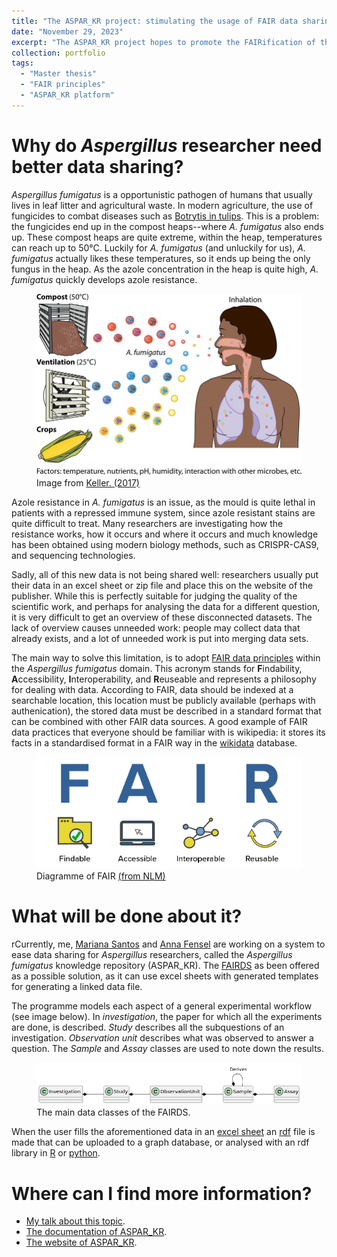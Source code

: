 ```yaml
---
title: "The ASPAR_KR project: stimulating the usage of FAIR data sharing in the lifesciences"
date: "November 29, 2023"
excerpt: "The ASPAR_KR project hopes to promote the FAIRification of the Aspergillus field"
collection: portfolio
tags: 
  - "Master thesis"
  - "FAIR principles"
  - "ASPAR_KR platform"
---
```


# Why  do *Aspergillus* researcher need better data sharing?

*Aspergillus fumigatus* is a opportunistic pathogen of humans that usually lives in leaf litter and agricultural waste. In modern agriculture, the use of fungicides to combat diseases such as [Botrytis in tulips](https://www.theatlantic.com/science/archive/2018/11/when-tulips-kill/574489/). This is a problem: the fungicides end up in the compost heaps--where *A. fumigatus* also ends up. These compost heaps are quite extreme, within the heap, temperatures can reach up to 50°C. Luckily for *A. fumigatus* (and unluckily for us), *A. fumigatus* actually likes these temperatures, so it ends up being the only fungus in the heap.  As the azole concentration in the heap is quite high, *A. fumigatus* quickly develops azole resistance.

<figure>
<img src='/images/aspar-Aspergillus-fumigatus-thrives-in-numerous-environmental-niches-Spores-from-diverse.jpeg' alt="Spread and effects of A. fumigatus.">
<figcaption> Image from <a href="https://journals.asm.org/doi/10.1128/mbio.00135-17">Keller. (2017)</a> </figcaption>
</figure> 

Azole resistance in *A. fumigatus* is an issue, as the mould is quite lethal in patients with a repressed immune system, since azole resistant stains are quite difficult to treat. Many researchers are investigating how the resistance works, how it occurs and where it occurs and much knowledge has been obtained using modern biology methods, such as CRISPR-CAS9, and sequencing technologies. 

Sadly, all of this new data is not being shared well: researchers usually put their data in an excel sheet or zip file and place this on the website of the publisher. While this is perfectly suitable for judging the quality of the scientific work, and perhaps for analysing the data for a different question, it is very difficult to get an overview of these disconnected datasets. The lack of overview causes unneeded work: people may collect data that already exists, and a lot of unneeded work is put into merging data sets.

The main way to solve this limitation, is to adopt [FAIR data principles](https://www.go-fair.org/fair-principles/) within the *Aspergillus fumigatus* domain. This acronym stands for  **F**indability, **A**ccessibility, **I**nteroperability, and **R**euseable and represents a philosophy for dealing with data. According to FAIR, data should be indexed at a searchable location, this location must be publicly available (perhaps with authenication), the stored data must be described in a standard format that can be combined with other FAIR data sources. A good example of FAIR data practices that everyone should be familiar with is wikipedia: it stores its facts in a standardised format in a FAIR way in the [wikidata](https://query.wikidata.org/) database. 

<figure>
<img src='/images/aspar-fair.png' alt="The 5 star model for FAIR data quality">
<figcaption> Diagramme of FAIR <a href="https://www.nlm.nih.gov/oet/ed/cde/tutorial/02-200.html">(from NLM)</a> </figcaption>
</figure> 



<!-- 

<figure>
<img src='/images/aspar-5-star_deployment_scheme_for_Open_Data.png' alt="The 5 star model for FAIR data quality">
<figcaption> The 5 star model of FAIR data quality, devised by<a href="https://5stardata.info/en/">Sir Tim Berners-Lee</a> </figcaption>
</figure> 

-->

# What will be done about it?

rCurrently, me, [Mariana Santos](https://www.linkedin.com/in/marianasilva9/) and [Anna Fensel](https://sites.google.com/site/annafensel/) are working on a system to ease data sharing for *Aspergillus* researchers, called the *Aspergillus fumigatus* knowledge repository (ASPAR_KR). The [FAIRDS](https://fairds.fairbydesign.nl/)  as been offered as a possible solution, as it can use excel sheets with generated templates for generating a linked data file. 

The programme models each aspect of a general experimental workflow (see image below). In *investigation*, the paper for which all the experiments are done, is described. *Study* describes all the subquestions of an investigation. *Observation unit* describes what was observed to answer a question. The *Sample* and *Assay* classes are used to note down the results.

<figure>
<img src='/images/aspar-main-classes.png' alt="The main data classes of the FAIRDS.">
<figcaption> The main data classes of the FAIRDS. </figcaption>
</figure> 

When the user fills the aforementioned data in an [excel sheet](https://docs.google.com/spreadsheets/d/1ilkm_1ZYc3tN-mLB-UQDwIQiUL4QqRdC/edit?usp=sharing&ouid=106029892893667737101&rtpof=true&sd=true) an [rdf](https://en.wikipedia.org/wiki/Resource_Description_Framework) file is made that can be uploaded to a graph database, or analysed with an rdf library in [R](https://cran.r-project.org/web/packages/rdflib/index.html) or [python](https://rdflib.readthedocs.io/en/stable/).



# Where can I find more information?

* [My talk about this topic](/talks/2023-11-03-aspar-kr).
* [The documentation of ASPAR_KR](https://bookdown.org/sibbe_l_bakker/aspar_kr/intro.html#what-is-fair-data).
* [The website of ASPAR_KR](https://www.aspar.website/).



 
